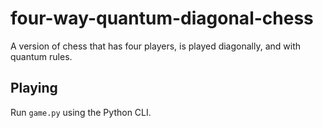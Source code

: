 # four-way-quantum-diagonal-chess
A version of chess that has four players, is played diagonally, and with quantum rules.

## Playing
Run `game.py` using the Python CLI.
